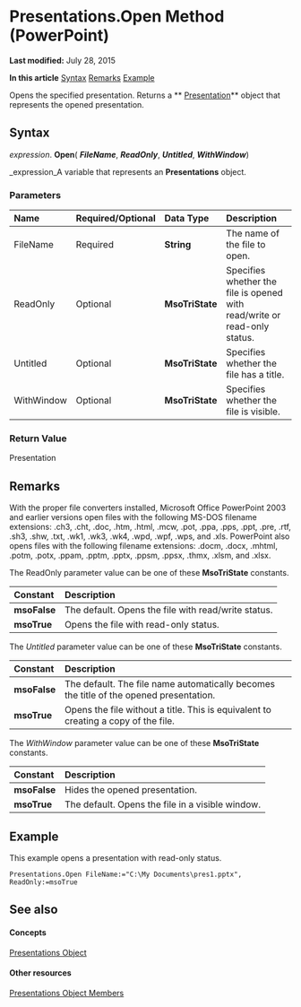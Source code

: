 
# Presentations.Open Method (PowerPoint)

 **Last modified:** July 28, 2015

 **In this article**
 [Syntax](#sectionSection0)
 [Remarks](#sectionSection1)
 [Example](#sectionSection2)


Opens the specified presentation. Returns a  ** [Presentation](ec75cf52-69f8-d35b-0a26-4a8da8a9683f.md)** object that represents the opened presentation.


## Syntax
<a name="sectionSection0"> </a>

 _expression_. **Open**( **_FileName_**,  **_ReadOnly_**,  **_Untitled_**,  **_WithWindow_**)

 _expression_A variable that represents an  **Presentations** object.


### Parameters



|**Name**|**Required/Optional**|**Data Type**|**Description**|
|:-----|:-----|:-----|:-----|
|FileName|Required| **String**|The name of the file to open.|
|ReadOnly|Optional| **MsoTriState**|Specifies whether the file is opened with read/write or read-only status.|
|Untitled|Optional| **MsoTriState**|Specifies whether the file has a title.|
|WithWindow|Optional| **MsoTriState**|Specifies whether the file is visible.|

### Return Value

Presentation


## Remarks
<a name="sectionSection1"> </a>

With the proper file converters installed, Microsoft Office PowerPoint 2003 and earlier versions open files with the following MS-DOS filename extensions: .ch3, .cht, .doc, .htm, .html, .mcw, .pot, .ppa, .pps, .ppt, .pre, .rtf, .sh3, .shw, .txt, .wk1, .wk3, .wk4, .wpd, .wpf, .wps, and .xls. PowerPoint also opens files with the following filename extensions: .docm, .docx, .mhtml, .potm, .potx, .ppam, .pptm, .pptx, .ppsm, .ppsx, .thmx, .xlsm, and .xlsx.

The ReadOnly parameter value can be one of these  **MsoTriState** constants.



|**Constant**|**Description**|
|:-----|:-----|
| **msoFalse**|The default. Opens the file with read/write status.|
| **msoTrue**| Opens the file with read-only status.|
The  _Untitled_ parameter value can be one of these **MsoTriState** constants.



|**Constant**|**Description**|
|:-----|:-----|
| **msoFalse**|The default. The file name automatically becomes the title of the opened presentation.|
| **msoTrue**|Opens the file without a title. This is equivalent to creating a copy of the file.|
The  _WithWindow_ parameter value can be one of these **MsoTriState** constants.



|**Constant**|**Description**|
|:-----|:-----|
| **msoFalse**| Hides the opened presentation.|
| **msoTrue**|The default. Opens the file in a visible window.|

## Example
<a name="sectionSection2"> </a>

This example opens a presentation with read-only status.


```
Presentations.Open FileName:="C:\My Documents\pres1.pptx", ReadOnly:=msoTrue
```


## See also
<a name="sectionSection2"> </a>


#### Concepts


 [Presentations Object](0b952edc-8628-71ef-e854-3bcefbb3bc61.md)
#### Other resources


 [Presentations Object Members](b113aad2-7236-40a6-8c21-8217feff0d6b.md)

